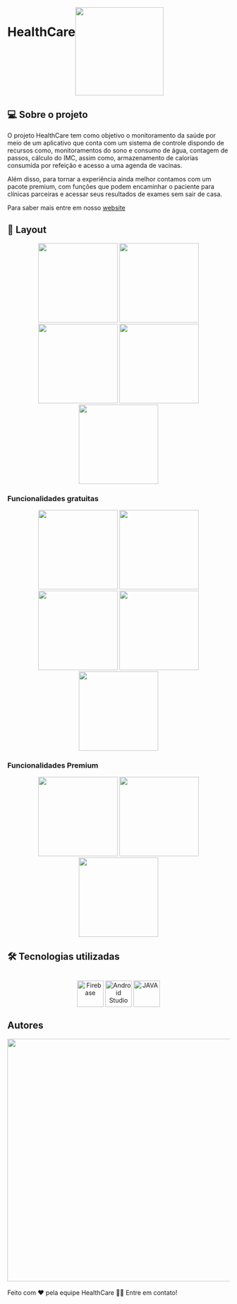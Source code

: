 
<div style="display: flex"; align="center";>
  <h1>HealthCare</h1>
  <img width="200px" align="center" src="https://user-images.githubusercontent.com/108769434/204153551-719b1e64-a89c-4b58-bfff-2b6af288be65.png" />
</div>

## 💻 Sobre o projeto

  O projeto HealthCare tem como objetivo o monitoramento da saúde por meio de um aplicativo que conta com um sistema de controle dispondo de recursos como, monitoramentos do sono e consumo de água, contagem de passos, cálculo do IMC, assim como, armazenamento de calorias consumida por refeição e acesso a uma agenda de vacinas.

  Além disso, para tornar a experiência ainda melhor contamos com um pacote premium, com funções que podem encaminhar o paciente para clínicas parceiras e acessar seus resultados de exames sem sair de casa.
  
  Para saber mais entre em nosso <a href="https://health-care-site.vercel.app/">website</a>
  
  ## 📐 Layout
  
  <div align="center">
  <img margin="100"; src="https://user-images.githubusercontent.com/108769434/204531649-32465b61-cc1a-49db-b1c3-a46a9425fc07.jpeg" width="180"/>
  <img src="https://user-images.githubusercontent.com/108769434/204531892-c9715558-3850-4124-bc60-b1a94ca44f43.jpeg" width="180"/>
  <img src="https://user-images.githubusercontent.com/108769434/204532114-974145ea-101a-48e7-8ec8-7bce1e1dd7cf.jpeg" width="180"/>
  <img src="https://user-images.githubusercontent.com/108769434/204532226-eb394a43-3bc7-442d-b12c-18d8bcb053ea.jpeg" width="180"/>
  <img src="https://user-images.githubusercontent.com/108769434/204532553-4b8f0a6d-f6c7-4acf-bc4e-39eee0dd1a53.jpeg" width="180"/>
</div>
  
  ### Funcionalidades gratuitas

<div align="center" margin="0";>
  <img src="https://user-images.githubusercontent.com/108769434/204548772-da65ab03-8f6d-42d9-b47b-8ed2aa7ca2c5.jpeg" width="180"/>
  <img src="https://user-images.githubusercontent.com/108769434/204614490-fcc43f13-53ff-4fdf-9ff7-c7a54270f338.jpeg" width="180"/>
  <img src="https://user-images.githubusercontent.com/108769434/204535443-655b3b47-2afd-4a16-b19d-1c03364cc551.jpeg" width="180"/>
  <img src="https://user-images.githubusercontent.com/108769434/204551642-89b221c6-13c6-4e5e-93c1-9208a4fbc831.jpeg" width="180"/>
  <img src="https://user-images.githubusercontent.com/108769434/204553400-0dd91bf2-7905-466e-8330-ae04aa5404ad.jpeg" width="180"/>
</div>

### Funcionalidades Premium

<div align="center">
  <img src="https://user-images.githubusercontent.com/108769434/204549467-3f0f452f-5a67-407b-a408-60c1d81de408.jpeg" width="180"/>

  <img src="https://user-images.githubusercontent.com/108769434/204614785-2b28cc34-4b1f-4d26-837c-90d1f4b938ce.jpeg" width="180"/>
  <img src="https://user-images.githubusercontent.com/108769434/204613622-65e511a8-1836-475c-86e2-da677e8ea293.jpeg" width="180"/>
</div>

## 🛠 Tecnologias utilizadas

<div style="display: inline_block"; align= "center"; >
<br>
  <img align="center" alt="Firebase" height="60" src="https://cdn.jsdelivr.net/gh/devicons/devicon/icons/firebase/firebase-plain.svg">
  <img align="center" alt="Android Studio" height="60" src="https://cdn.jsdelivr.net/gh/devicons/devicon/icons/androidstudio/androidstudio-original.svg">
  <img align="center" alt="JAVA" height="60" src="https://cdn.jsdelivr.net/gh/devicons/devicon/icons/java/java-original.svg">
</div>

## Autores

 <div align="center"; margin="0">
  <img height="550" src="https://user-images.githubusercontent.com/108769434/204157149-493ba9d1-8fa9-4dd5-95dd-0508b3403983.png">
 </div>



<br>
Feito com ❤️ pela equipe HealthCare 👋🏽 Entre em contato!
